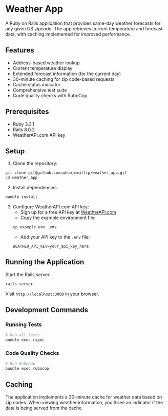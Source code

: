 # Weather App

A Ruby on Rails application that provides same-day weather forecasts for any given US zipcode. The app retrieves current temperature and forecast data, with caching implemented for improved performance.

## Features

- Address-based weather lookup
- Current temperature display
- Extended forecast information (for the current day)
- 30-minute caching for zip code-based requests
- Cache status indicator
- Comprehensive test suite
- Code quality checks with RuboCop

## Prerequisites

- Ruby 3.3.1
- Rails 8.0.2
- WeatherAPI.com API key

## Setup

1. Clone the repository:
```bash
git clone git@github.com:whoojemaflip/weather_app.git
cd weather_app
```

2. Install dependencies:
```bash
bundle install
```

3. Configure WeatherAPI.com API key:
   - Sign up for a free API key at [WeatherAPI.com](https://www.weatherapi.com/)
   - Copy the example environment file:
   ```bash
   cp example.env .env
   ```
   - Add your API key to the `.env` file:
   ```
   WEATHER_API_KEY=your_api_key_here
   ```

## Running the Application

Start the Rails server:
```bash
rails server
```

Visit `http://localhost:3000` in your browser.

## Development Commands

### Running Tests
```bash
# Run all tests
bundle exec rspec
```

### Code Quality Checks
```bash
# Run RuboCop
bundle exec rubocop
```


## Caching

The application implements a 30-minute cache for weather data based on zip codes. When viewing weather information, you'll see an indicator if the data is being served from the cache.


